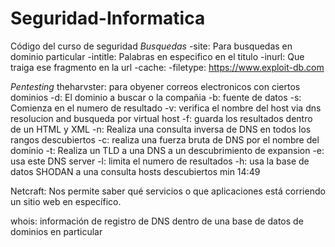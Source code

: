 # Seguridad-Informatica
Código del curso de seguridad 
*Busquedas*
 -site: Para busquedas en dominio particular
 -intitle: Palabras en especifico en el titulo
 -inurl: Que traiga ese fragmento en la url 
 -cache: 
 -filetype: 
 https://www.exploit-db.com
 
 *Pentesting*
  theharvster: para obyener correos electronicos con ciertos dominios 
 -d: El dominio a buscar o la compañia
 -b: fuente de datos
 -s: Comienza en el numero de resultado
 -v: verifica el nombre del host via dns resolucion and busqueda por virtual host 
 -f: guarda los resultados dentro de un HTML y XML 
 -n: Realiza una consulta inversa de DNS en todos los rangos descubiertos 
 -c: realiza una fuerza bruta de DNS por el nombre del dominio 
 -t: Realiza un TLD a una DNS a un descubrimiento de expansion 
 -e: usa este DNS server
 -l: limita el numero de resultados
 -h: usa la base de datos SHODAN a una consulta hosts descubiertos
 min 14:49
 
 
 Netcraft: Nos permite saber qué servicios o que
aplicaciones está corriendo un sitio web en específico.


 whois: información de registro de DNS dentro de una base de datos de dominios en particular
 
  
 
  
